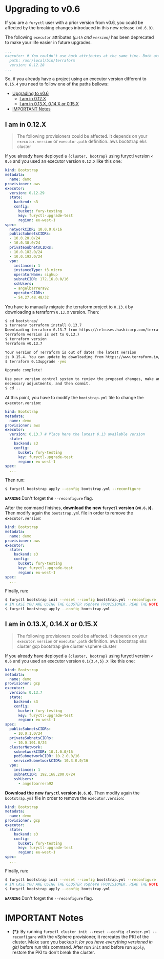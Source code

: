 # Upgrading to v0.6

If you are a `furyctl` user with a prior version from v0.6, you could be affected by the breaking changes introduced
in this new release `(v0.6.0)`.

The following `executor` attributes *(`path` and `version`)* has been deprecated to make your life easier
in future upgrades.

```yaml
...
executor: # You couldn't use both attributes at the same time. Both attributes have been deprecated
  path: /usr/local/bin/terraform
  version: 0.12.28
...
```

So, if you already have a project using an executor version different to `0.15.4`
you need to follow one of the paths bellows:

- [Upgrading to v0.6](#upgrading-to-v06)
  - [I am in 0.12.X](#i-am-in-012x)
  - [I am in 0.13.X, 0.14.X or 0.15.X](#i-am-in-013x-014x-or-015x)
- [IMPORTANT Notes](#important-notes)

## I am in 0.12.X

> The following provisioners could be affected. It depends on your `executor.version` or `executor.path` definition.
> aws bootstrap
> eks cluster

If you already have deployed a `{cluster, bootrap}` using furyctl version `< 0.6` and you used an executor version
`0.12.X` like this one:

```yaml
kind: Bootstrap
metadata:
  name: demo
provisioner: aws
executor:
  version: 0.12.29
  state:
    backend: s3
    config:
      bucket: fury-testing
      key: furyctl-upgrade-test
      region: eu-west-1
spec:
  networkCIDR: 10.0.0.0/16
  publicSubnetsCIDRs:
  - 10.0.20.0/24
  - 10.0.30.0/24
  privateSubnetsCIDRs:
  - 10.0.182.0/24
  - 10.0.192.0/24
  vpn:
    instances: 1
    instanceType: t3.micro
    operatorName: sighup
    subnetCIDR: 172.16.0.0/16
    sshUsers:
    - angelbarrera92
    operatorCIDRs:
    - 54.27.48.48/32
```

You have to manually migrate the terraform project to `0.13.X` by downloading a terraform `0.13.X` version. Then:

```bash
$ cd bootstrap/
$ terraenv terraform install 0.13.7
Downloading terraform 0.13.7 from https://releases.hashicorp.com/terraform/0.13.7/terraform_0.13.7_darwin_amd64.zip
terraform version is set to 0.13.7
$ terraform version
Terraform v0.13.7

Your version of Terraform is out of date! The latest version
is 0.15.4. You can update by downloading from https://www.terraform.io/downloads.html
$ terraform 0.13upgrade -yes

Upgrade complete!

Use your version control system to review the proposed changes, make any
necessary adjustments, and then commit.
$ cd ..
```

At this point, you have to modify the `bootstrap.yml` file to change the `executor.version`:

```yaml
kind: Bootstrap
metadata:
  name: demo
provisioner: aws
executor:
  version: 0.13.7 # Place here the latest 0.13 available version
  state:
    backend: s3
    config:
      bucket: fury-testing
      key: furyctl-upgrade-test
      region: eu-west-1
spec:
  ...
```

Then run:

```bash
$ furyctl bootstrap apply --config bootstrap.yml --reconfigure
```

**`WARNING`** Don't forget the `--reconfigure` flag.

After the command finishes, **download the new `furyctl` version (`v0.6.0`).**
Then modify again the `bootstrap.yml` file in order to remove the `executor.version`:

```yaml
kind: Bootstrap
metadata:
  name: demo
provisioner: aws
executor:
  state:
    backend: s3
    config:
      bucket: fury-testing
      key: furyctl-upgrade-test
      region: eu-west-1
spec:
  ...
```

Finally, run:

```bash
$ furyctl bootstrap init --reset --config bootstrap.yml --reconfigure
# IN CASE YOU ARE USING THE CLUSTER vSphere PROVISIONER, READ THE NOTE AT THE END OF THIS DOCUMENT (*)
$ furyctl bootstrap apply --config bootstrap.yml
```

## I am in 0.13.X, 0.14.X or 0.15.X

> The following provisioners could be affected. It depends on your `executor.version` or `executor.path` definition.
> aws bootstrap
> eks cluster
> gcp bootstrap
> gke cluster
> vsphere cluster

If you already have deployed a `{cluster, bootrap}` using furyctl version `< 0.6` and you used an executor version
`0.1{3,4,5}.X` like this one:

```yaml
kind: Bootstrap
metadata:
  name: demo
provisioner: gcp
executor:
  version: 0.13.7
  state:
    backend: s3
    config:
      bucket: fury-testing
      key: furyctl-upgrade-test
      region: eu-west-1
spec:
  publicSubnetsCIDRs:
    - 10.0.1.0/24
  privateSubnetsCIDRs:
    - 10.0.101.0/24
  clusterNetwork:
    subnetworkCIDR: 10.1.0.0/16
    podSubnetworkCIDR: 10.2.0.0/16
    serviceSubnetworkCIDR: 10.3.0.0/16
  vpn:
    instances: 1
    subnetCIDR: 192.168.200.0/24
    sshUsers:
      - angelbarrera92
```

**Download the new `furyctl` version (`0.6.0`).**
Then modify again the `bootstrap.yml` file in order to remove the `executor.version`:

```yaml
kind: Bootstrap
metadata:
  name: demo
provisioner: gcp
executor:
  state:
    backend: s3
    config:
      bucket: fury-testing
      key: furyctl-upgrade-test
      region: eu-west-1
spec:
  ...
```

Finally, run:

```bash
$ furyctl bootstrap init --reset --config bootstrap.yml --reconfigure
# IN CASE YOU ARE USING THE CLUSTER vSphere PROVISIONER, READ THE NOTE AT THE END OF THIS DOCUMENT (*)
$ furyctl bootstrap apply --config bootstrap.yml
```

**`WARNING`** Don't forget the `--reconfigure` flag.

# IMPORTANT Notes

- **(*)**: By running `furyctl cluster init --reset --config cluster.yml --reconfigure` with the vSphere provisioner,
it recreates the PKI of the cluster. Make sure you backup it *(or you have everything versioned in git)* before
run this command. After run `init` and before run `apply`, restore the PKI to don't break the cluster.
